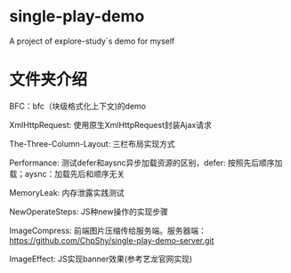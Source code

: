 # single-play-demo

A project of explore-study`s demo for myself

# 文件夹介绍
BFC：bfc（块级格式化上下文)的demo

XmlHttpRequest: 使用原生XmlHttpRequest封装Ajax请求

The-Three-Column-Layout: 三栏布局实现方式

Performance: 测试defer和aysnc异步加载资源的区别，defer: 按照先后顺序加载；aysnc：加载先后和顺序无关

MemoryLeak: 内存泄露实践测试

NewOperateSteps: JS种new操作的实现步骤

ImageCompress: 前端图片压缩传给服务端。服务器端：https://github.com/ChpShy/single-play-demo-server.git

ImageEffect: JS实现banner效果(参考艺龙官网实现)